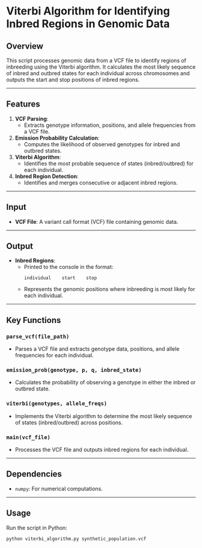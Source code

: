 # Viterbi Algorithm for Identifying Inbred Regions in Genomic Data

## Overview
This script processes genomic data from a VCF file to identify regions of inbreeding using the Viterbi algorithm. It calculates the most likely sequence of inbred and outbred states for each individual across chromosomes and outputs the start and stop positions of inbred regions.

---

## Features
1. **VCF Parsing**:
   - Extracts genotype information, positions, and allele frequencies from a VCF file.
2. **Emission Probability Calculation**:
   - Computes the likelihood of observed genotypes for inbred and outbred states.
3. **Viterbi Algorithm**:
   - Identifies the most probable sequence of states (inbred/outbred) for each individual.
4. **Inbred Region Detection**:
   - Identifies and merges consecutive or adjacent inbred regions.

---

## Input
- **VCF File**: A variant call format (VCF) file containing genomic data.

---

## Output
- **Inbred Regions**:
  - Printed to the console in the format:
    ```
    individual    start    stop
    ```
  - Represents the genomic positions where inbreeding is most likely for each individual.

---

## Key Functions

### `parse_vcf(file_path)`
- Parses a VCF file and extracts genotype data, positions, and allele frequencies for each individual.

### `emission_prob(genotype, p, q, inbred_state)`
- Calculates the probability of observing a genotype in either the inbred or outbred state.

### `viterbi(genotypes, allele_freqs)`
- Implements the Viterbi algorithm to determine the most likely sequence of states (inbred/outbred) across positions.

### `main(vcf_file)`
- Processes the VCF file and outputs inbred regions for each individual.

---

## Dependencies
- `numpy`: For numerical computations.

---

## Usage
Run the script in Python:
```bash
python viterbi_algorithm.py synthetic_population.vcf
